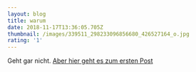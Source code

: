 ```yaml
---
layout: blog
title: warum
date: 2018-11-17T13:36:05.705Z
thumbnail: /images/339511_298233096856680_426527164_o.jpg
rating: '1'
---
```

Geht gar nicht. [Aber hier geht es zum ersten Post](/blog/1)
